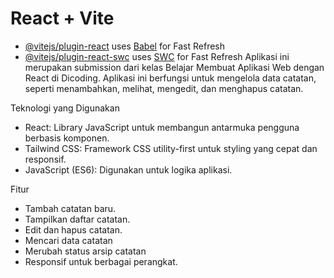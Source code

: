 # React + Vite


- [@vitejs/plugin-react](https://github.com/vitejs/vite-plugin-react/blob/main/packages/plugin-react/README.md) uses [Babel](https://babeljs.io/) for Fast Refresh
- [@vitejs/plugin-react-swc](https://github.com/vitejs/vite-plugin-react-swc) uses [SWC](https://swc.rs/) for Fast Refresh
Aplikasi ini merupakan submission dari kelas Belajar Membuat Aplikasi Web dengan React di Dicoding. Aplikasi ini berfungsi untuk mengelola data catatan, seperti menambahkan, melihat, mengedit, dan menghapus catatan.

Teknologi yang Digunakan
- React: Library JavaScript untuk membangun antarmuka pengguna berbasis komponen.
- Tailwind CSS: Framework CSS utility-first untuk styling yang cepat dan responsif.
- JavaScript (ES6): Digunakan untuk logika aplikasi.

  
Fitur
- Tambah catatan baru.
- Tampilkan daftar catatan.
- Edit dan hapus catatan.
- Mencari data catatan
- Merubah status arsip catatan
- Responsif untuk berbagai perangkat.
